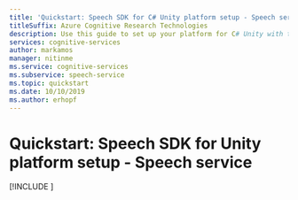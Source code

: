 ```yaml
---
title: 'Quickstart: Speech SDK for C# Unity platform setup - Speech service'
titleSuffix: Azure Cognitive Research Technologies
description: Use this guide to set up your platform for C# Unity with the Speech service SDK.
services: cognitive-services
author: markamos
manager: nitinme
ms.service: cognitive-services
ms.subservice: speech-service
ms.topic: quickstart
ms.date: 10/10/2019
ms.author: erhopf
---
```


# Quickstart: Speech SDK for Unity platform setup - Speech service

[!INCLUDE [](includes/quickstarts/platform/csharp-unity.md)]